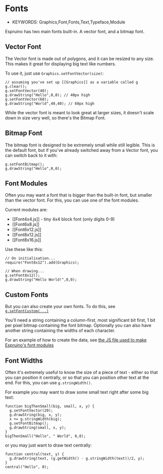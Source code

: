 <!--- Copyright (c) 2013 Gordon Williams, Pur3 Ltd. See the file LICENSE for copying permission. -->
Fonts
====

* KEYWORDS: Graphics,Font,Fonts,Text,Typeface,Module

Espruino has two main fonts built-in. A vector font, and a bitmap font.

Vector Font
----------

The Vector font is made out of polygons, and it can be resized to any size. This makes it great for displaying big text like numbers.

To use it, just use `Graphics.setFontVector(size)`:

```
// assuming you've set up [[Graphics]] as a variable called g
g.clear();
g.setFontVector(40);
g.drawString("Hello",0,0); // 40px high
g.setFontVector(60);
g.drawString("World",40,40); // 60px high 
```

While the vector font is meant to look great at larger sizes, it doesn't scale down in size very well, so there's the Bitmap Font.


Bitmap Font
----------

The bitmap font is designed to be extremely small while still legible. This is the default font, but if you've already switched away from a Vector font, you can switch back to it with:

```
g.setFontBitmap();
g.drawString("Hello",0,0);
```

Font Modules
-----------

Often you may want a font that is bigger than the built-in font, but smaller than the vector font. For this, you can use one of the font modules.

Current modules are:

* [[Font4x4.js]] - tiny 4x4 block font (only digits 0-9)
* [[Font6x8.js]]
* [[Font6x12.js]]
* [[Font8x12.js]]
* [[Font8x16.js]]

Use these like this:

```
// On initialisation...
require("Font8x12").add(Graphics);

// When drawing...
g.setFont8x12();
g.drawString("Hello World!",0,0);
```

Custom Fonts
-----------

But you can also create your own fonts. To do this, see [`g.setFontCustom(...)`](/Reference#l_Graphics_setFontCustom)

You'll need a string containing a column-first, most significant bit first, 1 bit per pixel bitmap containing the font bitmap. Optionally you can also have another string containing the widths of each character.

For an example of how to create the data, see [the JS file used to make Espruino's font modules](https://github.com/espruino/Espruino/blob/master/scripts/create_custom_font.js)

Font Widths
----------

Often it's extremely useful to know the size of a piece of text - either so that you can position it centrally, or so that you can position other text at the end. For this, you can use `g.stringWidth()`.

For example you may want to draw some small text right after some big text:

```
function bigThenSmall(big, small, x, y) {
  g.setFontVector(20);
  g.drawString(big, x, y);
  x += g.stringWidth(big);
  g.setFontBitmap();
  g.drawString(small, x, y);
}
bigThenSmall("Hello", " World", 0,0);
```

or you may just want to draw text centrally:

```
function central(text, y) {
  g.drawString(text, (g.getWidth() - g.stringWidth(text))/2, y);
}
central("Hello", 0);
```
